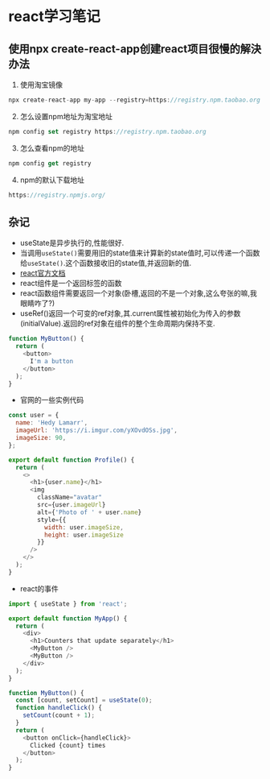 
# react学习笔记


## 使用npx create-react-app创建react项目很慢的解決办法
1. 使用淘宝镜像
```js
npx create-react-app my-app --registry=https://registry.npm.taobao.org
```
2. 怎么设置npm地址为淘宝地址
```js
npm config set registry https://registry.npm.taobao.org
```
3. 怎么查看npm的地址
```js
npm config get registry
```
4. npm的默认下载地址
```js
https://registry.npmjs.org/
```

## 杂记
- useState是异步执行的,性能很好.
- 当调用`useState()`需要用旧的state值来计算新的state值时,可以传递一个函数给`useState()`.这个函数接收旧的state值,并返回新的值.
- [react官方文档](https://react.docschina.org/)
- react组件是一个返回标签的函数
- react函数组件需要返回一个对象(卧槽,返回的不是一个对象,这么夸张的嘛,我眼睛咋了?)
- useRef()返回一个可变的ref对象,其.current属性被初始化为传入的参数(initialValue).返回的ref对象在组件的整个生命周期内保持不变.
```js
function MyButton() {
  return (
    <button>
      I'm a button
    </button>
  );
}
```
- 官网的一些实例代码
```js
const user = {
  name: 'Hedy Lamarr',
  imageUrl: 'https://i.imgur.com/yXOvdOSs.jpg',
  imageSize: 90,
};

export default function Profile() {
  return (
    <>
      <h1>{user.name}</h1>
      <img
        className="avatar"
        src={user.imageUrl}
        alt={'Photo of ' + user.name}
        style={{
          width: user.imageSize,
          height: user.imageSize
        }}
      />
    </>
  );
}
```

- react的事件
```js
import { useState } from 'react';

export default function MyApp() {
  return (
    <div>
      <h1>Counters that update separately</h1>
      <MyButton />
      <MyButton />
    </div>
  );
}

function MyButton() {
  const [count, setCount] = useState(0);
  function handleClick() {
    setCount(count + 1);
  }
  return (
    <button onClick={handleClick}>
      Clicked {count} times
    </button>
  );
}
```
